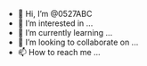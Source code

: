 - 👋 Hi, I’m @0527ABC
- 👀 I’m interested in ...
- 🌱 I’m currently learning ...
- 💞️ I’m looking to collaborate on ...
- 📫 How to reach me ...

<!---
0527ABC/0527ABC is a ✨ special ✨ repository because its `README.md` (this file) appears on your GitHub profile.
You can click the Preview link to take a look at your changes.
--->
